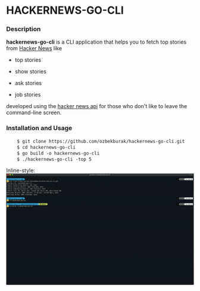 # HACKERNEWS-GO-CLI

### Description

**hackernews-go-cli** is a CLI application that helps you to fetch
top stories from [Hacker News](https://news.ycombinator.com/) like

* top stories

* show stories

* ask stories

* job stories

developed using the [hacker news api](https://github.com/HackerNews/API) for those who don't like to leave the command-line screen.

### Installation and Usage

```
    $ git clone https://github.com/ozbekburak/hackernews-go-cli.git
    $ cd hackernews-go-cli
    $ go build -o hackernews-go-cli
    $ ./hackernews-go-cli -top 5
```

Inline-style: 
![Installation and Usage](https://github.com/ozbekburak/hackernews-go-cli/blob/master/assets/usage-gif.gif)


